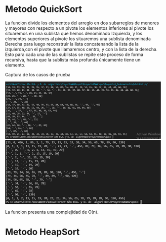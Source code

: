 # Metodo QuickSort
La funcion divide los elementos del arreglo en dos subarreglos de menores y mayores con respecto a un pivote
los elementos inferiores al pivote los situaremos en una sublista que hemos denominado Izquierda, y los elementos superiores al pivote los situaremos una sublista denominada Derecha para luego reconstruir la lista concatenando la lista de la izquierda,con el pivote que llamaremos centro, y con la lista de la derecha. Esto para cada una de las sublistas se repite este proceso de forma recursiva, hasta que la sublista más profunda únicamente tiene un elemento.

Captura de los casos de prueba

<img src="Proyecto1_Ordenamiento/img/caso_1.png" alt="Caso Prueba 1"/>
<img src="Proyecto1_Ordenamiento/img/caso_2.png" alt="Caso Prueba 2"/>

La funcion presenta una complejidad de O(n).

# Metodo HeapSort

 

